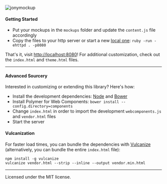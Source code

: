 ![jonymockup](https://gc.david.tools/jonymockup.svg)

#### Getting Started

* Put your mockups in the `mockups` folder and update the `content.js` file accordingly
* Copy the files to your http server or start a new [local one](https://gist.github.com/willurd/5720255): `ruby -run -ehttpd . -p8080`

That's it, visit [http://localhost:8080](http://localhost:8080)! For additional customization, check out the `index.html` and `theme.html` files.

---

#### Advanced Sourcery

Interested in customizing or extending this library? Here's how:

* Install the development dependencies: [Node](http://nodejs.org/) and [Bower](http://bower.io/#install-bower)
* Install Polymer for Web Components: `bower install --config.directory=components`
* Change `index.html` in order to import the development `webcomponents.js` and `vendor.html` files
* Start the server

#### Vulcanization

For faster load times, you can bundle the dependencies with [Vulcanize](https://github.com/polymer/vulcanize) (alternatively, you can bundle the entire `index.html` file):

```
npm install -g vulcanize
vulcanize vendor.html --strip --inline --output vendor.min.html
```

---

Licensed under the MIT license.
